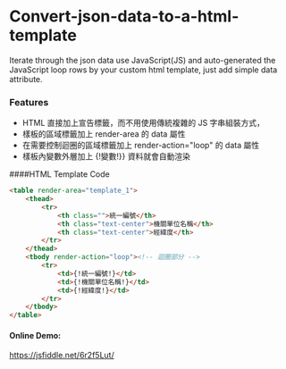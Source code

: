 # Convert-json-data-to-a-html-template
Iterate through the json data use JavaScript(JS) and auto-generated the JavaScript loop rows by your custom html template, just add simple data attribute. 

### Features

+ HTML 直接加上宣告標籤，而不用使用傳統複雜的 JS 字串組裝方式，
+ 樣板的區域標籤加上 render-area 的 data 屬性
+ 在需要控制迴圈的區域標籤加上 render-action="loop" 的 data 屬性
+ 樣板內變數外層加上 {!變數!}} 資料就會自動渲染

####HTML Template Code

```html
<table render-area="template_1">
    <thead>
        <tr>
            <th class="">統一編號</th>
            <th class="text-center">機關單位名稱</th>
            <th class="text-center">經緯度</th>
        </tr>
    </thead>
    <tbody render-action="loop"><!-- 迴圈部分 -->
        <tr>
            <td>{!統一編號!}</td>
            <td>{!機關單位名稱!}</td>
            <td>{!經緯度!}</td>
        </tr>
    </tbody>
</table>
```

#### Online Demo:
https://jsfiddle.net/6r2f5Lut/

